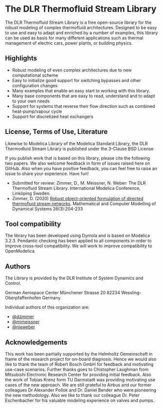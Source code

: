 # The DLR Thermofluid Stream Library

The DLR Thermofluid Stream Library is a free open-source library for the robust modeling of complex thermofluid architectures. Designed to be easy to use and easy to adapt and enriched by a number of examples, this library can be used as basis for many different applications such as thermal management of electric cars, power plants, or building physics.


## Highlights
- Robust modeling of even complex architectures due to new computational scheme
- Easy to initialize good support for switching bypasses and other configuration changes
- Many examples that enable an easy start to working with this library.
- Many base components that are easy to read, understand and to adapt to your own needs
- Support for systems that reverse their flow direction such as combined heat-pump/vapour cycle
- Support for discretized heat exchangers


## License, Terms of Use, Literature

Likewise to Modelica Library of the Modelica Standard Library, the DLR Thermodluid Stream Library is published under the 3-Clause BSD License

If you publish work that is based on this library, please cite the following two papers. We also welcome feedback in form of issues raised here on GitHub. Also when you have positive feedback, you can feel free to raise an issue to share your experience. Have fun!

- Submitted for review: Zimmer, D., M. Meissner, N. Weber: The DLR Thermofluid Stream Library. International Modelica Conference, Linköping Sweden.
- Zimmer, D. (2020) [Robust object-oriented formulation of directed thermofluid stream networks](https://www.tandfonline.com/doi/full/10.1080/13873954.2020.1757726). Mathematical and Computer Modelling of Dynamical Systems 26(3):204-233 

## Tool compatibility 
The library has been developed using Dymola and is based on Modelica 3.2.3. Pendantic checking has been applied to all components in order to improve cross-tool compatibility. We will work to improve compatibility to OpenModelica. 


## Authors
The Library is provided by the DLR Institute of System Dynamics and Control.

German Aerospace Center
Münchener Strasse 20
82234 Wessling-Oberpfaffenhofen
Germany

Individual authors of this organization are:
- [@dzimmer](https://github.com/dzimmer)
- [@mimeissner](https://github.com/orgs/DLR-SR/people/mimeissner)
- [@nieweber](https://github.com/orgs/DLR-SR/people/nieweber)

## Acknowledgements

This work has been partially supported by the Helmholtz Gemeinschaft in frame of the research project for on-board diagnosis. Hence we would also like to thank the team of Robert Bosch GmbH for feedback and motivating use-case scenarios. Further thanks goes to Chistopher Laughman from Mitsubishi Electronic Research Center for providing initial feedback. Also the work of Tobias Krenz form TU Darmstadt was providing motivating use cases of the new approach. We are still grateful to Airbus and our former colleagues Dr Alexander Pollok and Dr. Daniel Bender who were pioneering the new methodology. Also we like to thank our colleague Dr. Peter Eschenbacher for his valuable modeling experience on valves and pumps. 


